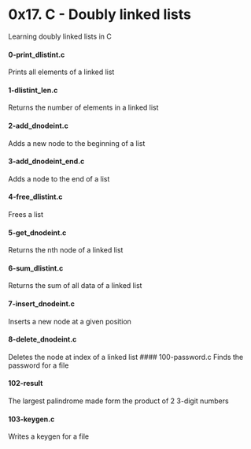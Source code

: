 # 0x17. C - Doubly linked lists

Learning doubly linked lists in C

#### 0-print_dlistint.c
Prints all elements of a linked list

#### 1-dlistint_len.c
Returns the number of elements in a linked list

#### 2-add_dnodeint.c
Adds a new node to the beginning of a list

#### 3-add_dnodeint_end.c
Adds a node to the end of a list

#### 4-free_dlistint.c
Frees a list

#### 5-get_dnodeint.c
Returns the nth node of a linked list

#### 6-sum_dlistint.c
Returns the sum of all data of a linked list

#### 7-insert_dnodeint.c
Inserts a new node at a given position

#### 8-delete_dnodeint.c
Deletes the node at index of a linked list                                                                                                                                                                                                    #### 100-password.c                                                                                                    Finds the password for a file                                                                                          
#### 102-result
The largest palindrome made form the product of 2 3-digit numbers

#### 103-keygen.c
Writes a keygen for a file
